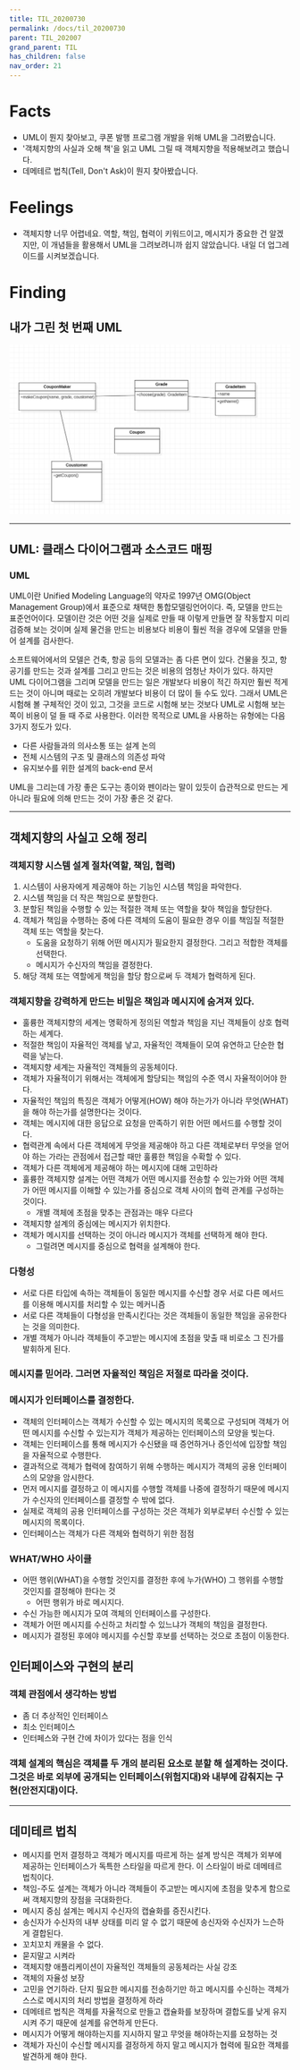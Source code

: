 ```yaml
---
title: TIL_20200730
permalink: /docs/til_20200730
parent: TIL_202007
grand_parent: TIL
has_children: false
nav_order: 21
---
```


# Facts

- UML이 뭔지 찾아보고, 쿠폰 발행 프로그램 개발을 위해 UML을 그려봤습니다.
- '객체지향의 사실과 오해 책'을 읽고 UML 그릴 때 객체지향을 적용해보려고 했습니다.
- 데메테르 법칙(Tell, Don't Ask)이 뭔지 찾아봤습니다.

# Feelings

- 객체지향 너무 어렵네요. 역할, 책임, 협력이 키워드이고, 메시지가 중요한 건 알겠지만, 이 개념들을 활용해서 UML을 그려보려니까 쉽지 않았습니다. 내일 더 업그레이드를 시켜보겠습니다.

# Finding

## 내가 그린 첫 번째 UML

![](/assets/images/coupon.png)

---

## UML: 클래스 다이어그램과 소스코드 매핑

### **UML**

UML이란 Unified Modeling Language의 약자로 1997년 OMG(Object Management Group)에서 표준으로 채택한 통합모델링언어이다. 즉, 모델을 만드는 표준언어이다. 모델이란 것은 어떤 것을 실제로 만들 때 이렇게 만들면 잘 작동할지 미리 검증해 보는 것이며 실제 물건을 만드는 비용보다 비용이 훨씬 적을 경우에 모델을 만들어 설계를 검사한다.

소프트웨어에서의 모델은 건축, 항공 등의 모델과는 좀 다른 면이 있다. 건물을 짓고, 항공기를 만드는 것과 설계를 그리고 만드는 것은 비용의 엄청난 차이가 있다. 하지만 UML 다이어그램을 그리며 모델을 만드는 일은 개발보다 비용이 적긴 하지만 훨씬 적게 드는 것이 아니며 때로는 오히려 개발보다 비용이 더 많이 들 수도 있다. 그래서 UML은 시험해 볼 구체적인 것이 있고, 그것을 코드로 시험해 보는 것보다 UML로 시험해 보는 쪽이 비용이 덜 들 때 주로 사용한다. 이러한 목적으로 UML을 사용하는 유형에는 다음 3가지 정도가 있다.

- 다른 사람들과의 의사소통 또는 설계 논의
- 전체 시스템의 구조 및 클래스의 의존성 파악
- 유지보수를 위한 설계의 back-end 문서

UML을 그리는데 가장 좋은 도구는 종이와 펜이라는 말이 있듯이 습관적으로 만드는 게 아니라 필요에 의해 만드는 것이 가장 좋은 것 같다.

---

## 객체지향의 사실고 오해 정리

### 객체지향 시스템 설계 절차(역할, 책임, 협력)

1. 시스템이 사용자에게 제공해야 하는 기능인 시스템 책임을 파악한다.
2. 시스템 책임을 더 작은 책임으로 분할한다.
3. 분할된 책임을 수행할 수 있는 적절한 객체 또는 역할을 찾아 책임을 할당한다.
4. 객체가 책임을 수행하는 중에 다른 객체의 도움이 필요한 경우 이를 책임질 적절한 객체 또는 역할을 찾는다.
   - 도움을 요청하기 위해 어떤 메시지가 필요한지 결정한다. 그리고 적합한 객체를 선택한다.
   - 메시지가 수신자의 책임을 결정한다.
5. 해당 객체 또는 역할에게 책임을 할당 함으로써 두 객체가 협력하게 된다.

### 객체지향을 강력하게 만드는 비밀은 책임과 메시지에 숨겨져 있다.

- 훌륭한 객체지향의 세계는 명확하게 정의된 역할과 책임을 지닌 객체들이 상호 협력하는 세계다.
- 적절한 책임이 자율적인 객체를 낳고, 자율적인 객체들이 모여 유연하고 단순한 협력을 낳는다.
- 객체지향 세계는 자율적인 객체들의 공동체이다.
- 객체가 자율적이기 위해서는 객체에게 할당되는 책임의 수준 역시 자율적이어야 한다.
- 자율적인 책임의 특징은 객체가 어떻게(HOW) 해야 하는가가 아니라 무엇(WHAT)을 해야 하는가를 설명한다는 것이다.
- 객체는 메시지에 대한 응답으로 요청을 만족하기 위한 어떤 메서드를 수행할 것이다.
- 협력관계 속에서 다른 객체에게 무엇을 제공해야 하고 다른 객체로부터 무엇을 얻어야 하는 가라는 관점에서 접근할 때만 훌륭한 책임을 수확할 수 있다.
- 객체가 다른 객체에게 제공해야 하는 메시지에 대해 고민하라
- 훌륭한 객체지향 설계는 어떤 객체가 어떤 메시지를 전송할 수 있는가와 어떤 객체가 어떤 메시지를 이해할 수 있는가를 중심으로 객체 사이의 협력 관계를 구성하는 것이다.
  - 개별 객체에 초점을 맞추는 관점과는 매우 다르다
- 객체지향 설계의 중심에는 메시지가 위치한다.
- 객체가 메시지를 선택하는 것이 아니라 메시지가 객체를 선택하게 해야 한다.
  - 그럴려면 메시지를 중심으로 협력을 설계해야 한다.

### 다형성

- 서로 다른 타입에 속하는 객체들이 동일한 메시지를 수신할 경우 서로 다른 메서드를 이용해 메시지를 처리할 수 있는 메커니즘
- 서로 다른 객체들이 다형성을 만족시킨다는 것은 객체들이 동일한 책임을 공유한다는 것을 의미한다.
- 개별 객체가 아니라 객체들이 주고받는 메시지에 초점을 맞출 때 비로소 그 진가를 발휘하게 된다.

### 메시지를 믿어라. 그러면 자율적인 책임은 저절로 따라올 것이다.

### 메시지가 인터페이스를 결정한다.

- 객체의 인터페이스는 객체가 수신할 수 있는 메시지의 목록으로 구성되며 객체가 어떤 메시지를 수신할 수 있는지가 객체가 제공하는 인터페이스의 모양을 빚는다.
- 객체는 인터페이스를 통해 메시지가 수신됐을 때 증언하거나 증인석에 입장할 책임을 자율적으로 수행한다.
- 결과적으로 객체가 협력에 참여하기 위해 수행하는 메시지가 객체의 공용 인터페이스의 모양을 암시한다.
- 먼저 메시지를 결정하고 이 메시지를 수행할 객체를 나중에 결정하기 때문에 메시지가 수신자의 인터페이스를 결정할 수 밖에 없다.
- 실제로 객체의 공용 인터페이스를 구성하는 것은 객체가 외부로부터 수신할 수 있는 메시지의 목록이다.
- 인터페이스는 객체가 다른 객체와 협력하기 위한 점점

### WHAT/WHO 사이클

- 어떤 행위(WHAT)을 수행할 것인지를 결정한 후에 누가(WHO) 그 행위를 수행할 것인지를 결정해야 한다는 것
  - 어떤 행위가 바로 메시지다.
- 수신 가능한 메시지가 모여 객체의 인터페이스를 구성한다.
- 객체가 어떤 메시지를 수신하고 처리할 수 있느냐가 객체의 책임을 결정한다.
- 메시지가 결정된 후에야 메시지를 수신할 후보를 선택하는 것으로 초점이 이동한다.

## 인터페이스와 구현의 분리

### 객체 관점에서 생각하는 방법

- 좀 더 추상적인 인터페이스
- 최소 인터페이스
- 인터페스와 구현 간에 차이가 있다는 점을 인식

### 객체 설계의 핵심은 객체를 두 개의 분리된 요소로 분할 해 설계하는 것이다. 그것은 바로 외부에 공개되는 인터페이스(위험지대)와 내부에 감춰지는 구현(안전지대)이다.

---

## 데미테르 법칙

- 메시지를 먼저 결정하고 객체가 메시지를 따르게 하는 설계 방식은 객체가 외부에 제공하는 인터페이스가 독특한 스타일을 따르게 한다. 이 스타일이 바로 데메테르 법칙이다.
- 책임-주도 설계는 객체가 아니라 객체들이 주고받는 메시지에 초점을 맞추게 함으로써 객체지향의 장점을 극대화한다.
- 메시지 중심 설계는 메시지 수신자의 캡슐화를 증진시킨다.
- 송신자가 수신자의 내부 상태를 미리 알 수 없기 때문에 송신자와 수신자가 느슨하게 결합된다.
- 꼬치꼬치 캐물을 수 없다.
- 묻지말고 시켜라
- 객체지향 애플리케이션이 자율적인 객체들의 공동체라는 사실 강조
- 객체의 자율성 보장
- 고민을 연기하라. 단지 필요한 메시지를 전송하기만 하고 메시지를 수신하는 객체가 스스로 메시지의 처리 방법을 결정하게 하라
- 데메테르 법칙은 객체를 자율적으로 만들고 캡슐화를 보장하며 결합도를 낮게 유지시켜 주기 때문에 설계를 유연하게 만든다.
- 메시지가 어떻게 해야하는지를 지시하지 말고 무엇을 해야하는지를 요청하는 것
- 객체가 자신이 수신할 메시지를 결정하게 하지 말고 메시지가 협력에 필요한 객체를 발견하게 해야 한다.
